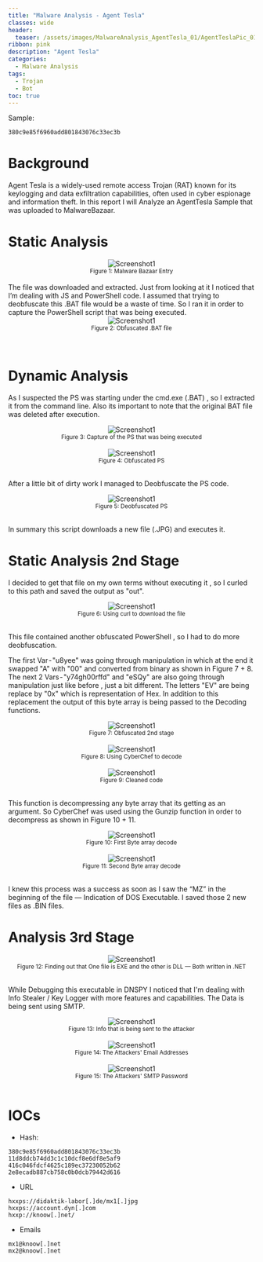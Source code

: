 ```yaml
---
title: "Malware Analysis - Agent Tesla"
classes: wide
header:
  teaser: /assets/images/MalwareAnalysis_AgentTesla_01/AgentTeslaPic_01.jpg
ribbon: pink
description: "Agent Tesla"
categories:
  - Malware Analysis
tags:
  - Trojan
  - Bot
toc: true
---
```

Sample:
```
380c9e85f6960add801843076c33ec3b
```

# Background
Agent Tesla is a widely-used remote access Trojan (RAT) known for its keylogging and data exfiltration capabilities, often used in cyber espionage and information theft.
In this report I will Analyze an AgentTesla Sample that was uploaded to MalwareBazaar.

# Static Analysis
<div style="text-align: center;">
    <img src="/assets/images/MalwareAnalysis_AgentTesla_01/MalwareBazzaarEntry.png" alt="Screenshot1" />
    <br>
    <sub>Figure 1: Malware Bazaar Entry</sub>
</div>
<br>
The file was downloaded and extracted. Just from looking at it I noticed that I’m dealing with JS and PowerShell code. I assumed that trying to deobfuscate this .BAT file would be a waste of time. So I ran it in order to capture the PowerShell script that was being executed.

<div style="text-align: center;">
    <img src="/assets/images/MalwareAnalysis_AgentTesla_01/obfuscatedBat.png" alt="Screenshot1" />
    <br>
    <sub>Figure 2: Obfuscated .BAT file</sub>
</div>
<br>
<br>

# Dynamic Analysis
As I suspected the PS was starting under the cmd.exe (.BAT) , so I extracted it from the command line. Also its important to note that the original BAT file was deleted after execution.

<div style="text-align: center;">
    <img src="/assets/images/MalwareAnalysis_AgentTesla_01/PS_Execute.png" alt="Screenshot1" />
    <br>
    <sub>Figure 3: Capture of the PS that was being executed</sub>
</div>
<br>
<div style="text-align: center;">
    <img src="/assets/images/MalwareAnalysis_AgentTesla_01/obfuscated_PS_2ndStage.png" alt="Screenshot1" />
    <br>
    <sub>Figure 4: Obfuscated PS</sub>
</div>
<br>

After a little bit of dirty work I managed to Deobfuscate the PS code.
<div style="text-align: center;">
    <img src="/assets/images/MalwareAnalysis_AgentTesla_01/obfuscatedBat.png" alt="Screenshot1" />
    <br>
    <sub>Figure 5: Deobfuscated PS</sub>
</div>
<br>

In summary this script downloads a new file (.JPG) and executes it.

# Static Analysis 2nd Stage

I decided to get that file on my own terms without executing it , so I curled to this path and saved the output as "out".

<div style="text-align: center;">
    <img src="/assets/images/MalwareAnalysis_AgentTesla_01/obfuscatedBat.png" alt="Screenshot1" />
    <br>
    <sub>Figure 6: Using curl to download the file</sub>
</div>
<br>

This file contained another obfuscated PowerShell , so I had to do more deobfuscation.

The first Var - "u8yee" was going through manipulation in which at the end it swapped "A" with "00" and converted from binary as shown in Figure 7 + 8.
The next 2 Vars - "y74gh00rffd" and "eSQy" are also going through manipulation just like before , just a bit different. The letters "EV" are being replace by "0x" which is representation of Hex. In addition to this replacement the output of this byte array is being passed to the Decoding functions.

<div style="text-align: center;">
    <img src="/assets/images/MalwareAnalysis_AgentTesla_01/obfuscatedBat.png" alt="Screenshot1" />
    <br>
    <sub>Figure 7: Obfuscated 2nd stage</sub>
</div>
<br>

<div style="text-align: center;">
    <img src="/assets/images/MalwareAnalysis_AgentTesla_01/obfuscatedBat.png" alt="Screenshot1" />
    <br>
    <sub>Figure 8: Using CyberChef to decode</sub>
</div>
<br>

<div style="text-align: center;">
    <img src="/assets/images/MalwareAnalysis_AgentTesla_01/obfuscatedBat.png" alt="Screenshot1" />
    <br>
    <sub>Figure 9: Cleaned code</sub>
</div>
<br>

This function is decompressing any byte array that its getting as an argument.
So CyberChef was used using the Gunzip function in order to decompress as shown in Figure 10 + 11.

<div style="text-align: center;">
    <img src="/assets/images/MalwareAnalysis_AgentTesla_01/obfuscatedBat.png" alt="Screenshot1" />
    <br>
    <sub>Figure 10: First Byte array decode</sub>
</div>
<br>


<div style="text-align: center;">
    <img src="/assets/images/MalwareAnalysis_AgentTesla_01/obfuscatedBat.png" alt="Screenshot1" />
    <br>
    <sub>Figure 11: Second Byte array decode</sub>
</div>
<br>

I knew this process was a success as soon as I saw the “MZ” in the beginning of the file — Indication of DOS Executable. I saved those 2 new files as .BIN files.


# Analysis 3rd Stage

<div style="text-align: center;">
    <img src="/assets/images/MalwareAnalysis_AgentTesla_01/obfuscatedBat.png" alt="Screenshot1" />
    <br>
    <sub>Figure 12: Finding out that One file is EXE and the other is DLL — Both written in .NET</sub>
</div>
<br>

While Debugging this executable in DNSPY I noticed that I'm dealing with Info Stealer / Key Logger with more features and capabilities.
The Data is being sent using SMTP.

<div style="text-align: center;">
    <img src="/assets/images/MalwareAnalysis_AgentTesla_01/obfuscatedBat.png" alt="Screenshot1" />
    <br>
    <sub>Figure 13: Info that is being sent to the attacker</sub>
</div>
<br>

<div style="text-align: center;">
    <img src="/assets/images/MalwareAnalysis_AgentTesla_01/obfuscatedBat.png" alt="Screenshot1" />
    <br>
    <sub>Figure 14: The Attackers' Email Addresses</sub>
</div>
<br>

<div style="text-align: center;">
    <img src="/assets/images/MalwareAnalysis_AgentTesla_01/obfuscatedBat.png" alt="Screenshot1" />
    <br>
    <sub>Figure 15: The Attackers' SMTP Password</sub>
</div>
<br>

# IOCs

- Hash:
```
380c9e85f6960add801843076c33ec3b
11d8ddcb74dd3c1c10dcf8e6df8e5af9
416c046fdcf4625c189ec37230052b62
2e8ecadb887cb758c0b0dcb79442d616
```
- URL
```
hxxps://didaktik-labor[.]de/mx1[.]jpg
hxxps://account.dyn[.]com
hxxp://knoow[.]net/
```
- Emails
```
mx1@knoow[.]net
mx2@knoow[.]net
```



